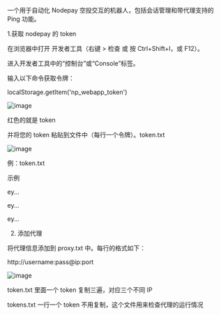 一个用于自动化 Nodepay 空投交互的机器人，包括会话管理和带代理支持的 Ping 功能。

1.获取 nodepay 的 token

在浏览器中打开 开发者工具（右键 > 检查 或 按 Ctrl+Shift+I，或 F12）。

进入开发者工具中的“控制台”或“Console”标签。

输入以下命令获取令牌：

localStorage.getItem('np_webapp_token')

![image](https://github.com/user-attachments/assets/a806a4c5-0a7b-40e1-ac04-b0907b3552b8)


红色的就是 token

并将您的 token 粘贴到文件中（每行一个令牌）。token.txt

![image](https://github.com/user-attachments/assets/fe09bfe9-cd25-48c7-aff7-fd6a871960ad)

例：token.txt

示例

ey...

ey...

ey...

2. 添加代理

将代理信息添加到 proxy.txt 中。每行的格式如下：

http://username:pass@ip:port

![image](https://github.com/user-attachments/assets/b3a4b3bf-9add-45f8-9b7c-ad52df4ae3ec)

token.txt 里面一个 token 复制三遍，对应三个不同 IP

tokens.txt 一行一个 token 不用复制，这个文件用来检查代理的运行情况
